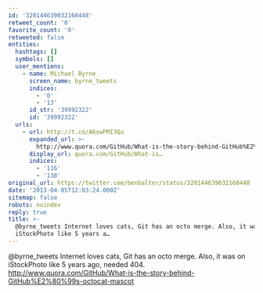 ```yaml
---
id: '320144639032168448'
retweet_count: '0'
favorite_count: '0'
retweeted: false
entities:
  hashtags: []
  symbols: []
  user_mentions:
    - name: Michael Byrne
      screen_name: byrne_tweets
      indices:
        - '0'
        - '13'
      id_str: '39992322'
      id: '39992322'
  urls:
    - url: http://t.co/A6xwPMI3Qu
      expanded_url: >-
        http://www.quora.com/GitHub/What-is-the-story-behind-GitHub%E2%80%99s-octocat-mascot
      display_url: quora.com/GitHub/What-is…
      indices:
        - '116'
        - '138'
original_url: https://twitter.com/benbalter/status/320144639032168448
date: '2013-04-05T12:03:24.000Z'
sitemap: false
robots: noindex
reply: true
title: >-
  @byrne_tweets Internet loves cats, Git has an octo merge. Also, it was on
  iStockPhoto like 5 years a…
---
```


@byrne_tweets Internet loves cats, Git has an octo merge. Also, it was on iStockPhoto like 5 years ago, needed 404. http://www.quora.com/GitHub/What-is-the-story-behind-GitHub%E2%80%99s-octocat-mascot